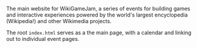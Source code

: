 The main website for WikiGameJam, a series of events for building games and interactive experiences powered by the world's largest encyclopedia (Wikipedia!) and other Wikimedia projects.

The root `index.html` serves as a the main page, with a calendar and linking out to individual event pages.
